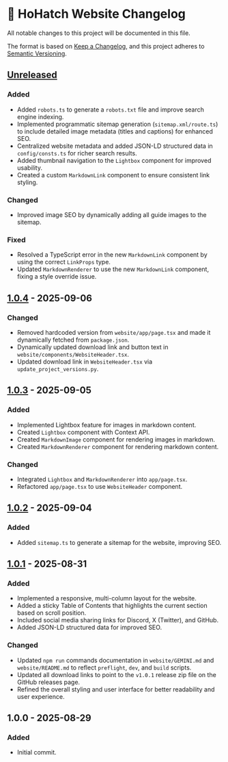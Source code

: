 # 📄 HoHatch Website Changelog

All notable changes to this project will be documented in this file.

The format is based on [Keep a Changelog](https://keepachangelog.com/en/1.0.0/),
and this project adheres to [Semantic Versioning](https://semver.org/spec/v2.0.0.html).

## [Unreleased]

### Added

- Added `robots.ts` to generate a `robots.txt` file and improve search engine indexing.
- Implemented programmatic sitemap generation (`sitemap.xml/route.ts`) to include detailed image metadata (titles and captions) for enhanced SEO.
- Centralized website metadata and added JSON-LD structured data in `config/consts.ts` for richer search results.
- Added thumbnail navigation to the `Lightbox` component for improved usability.
- Created a custom `MarkdownLink` component to ensure consistent link styling.

### Changed

- Improved image SEO by dynamically adding all guide images to the sitemap.

### Fixed

- Resolved a TypeScript error in the new `MarkdownLink` component by using the correct `LinkProps` type.
- Updated `MarkdownRenderer` to use the new `MarkdownLink` component, fixing a style override issue.

## [1.0.4] - 2025-09-06

### Changed

- Removed hardcoded version from `website/app/page.tsx` and made it dynamically fetched from `package.json`.
- Dynamically updated download link and button text in `website/components/WebsiteHeader.tsx`.
- Updated download link in `WebsiteHeader.tsx` via `update_project_versions.py`.

## [1.0.3] - 2025-09-05

### Added

- Implemented Lightbox feature for images in markdown content.
- Created `Lightbox` component with Context API.
- Created `MarkdownImage` component for rendering images in markdown.
- Created `MarkdownRenderer` component for rendering markdown content.

### Changed

- Integrated `Lightbox` and `MarkdownRenderer` into `app/page.tsx`.
- Refactored `app/page.tsx` to use `WebsiteHeader` component.

## [1.0.2] - 2025-09-04

### Added

- Added `sitemap.ts` to generate a sitemap for the website, improving SEO.

## [1.0.1] - 2025-08-31

### Added

- Implemented a responsive, multi-column layout for the website.
- Added a sticky Table of Contents that highlights the current section based on scroll position.
- Included social media sharing links for Discord, X (Twitter), and GitHub.
- Added JSON-LD structured data for improved SEO.

### Changed

- Updated `npm run` commands documentation in `website/GEMINI.md` and `website/README.md` to reflect `preflight`, `dev`, and `build` scripts.
- Updated all download links to point to the `v1.0.1` release zip file on the GitHub releases page.
- Refined the overall styling and user interface for better readability and user experience.

## 1.0.0 - 2025-08-29

### Added

- Initial commit.

[unreleased]: https://github.com/dracoboost/hohatch/compare/v1.0.4...HEAD
[1.0.4]: https://github.com/dracoboost/hohatch/releases/tag/v1.0.4
[1.0.3]: https://github.com/dracoboost/hohatch/compare/v1.0.2...v1.0.3
[1.0.2]: https://github.com/dracoboost/hohatch/compare/v1.0.1...v1.0.2
[1.0.1]: https://github.com/dracoboost/hohatch/releases/tag/v1.0.1
